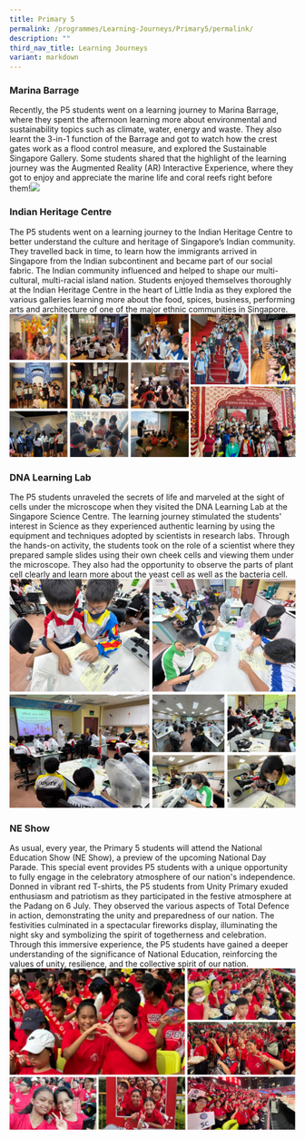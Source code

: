 ```yaml
---
title: Primary 5
permalink: /programmes/Learning-Journeys/Primary5/permalink/
description: ""
third_nav_title: Learning Journeys
variant: markdown
---
```

### **Marina Barrage** 
Recently, the P5 students went on a learning journey to Marina Barrage, where they spent the afternoon learning more about environmental and sustainability topics such as climate, water, energy and waste. They also learnt the 3-in-1 function of the Barrage and got to watch how the crest gates work as a flood control measure, and explored the Sustainable Singapore Gallery. Some students shared that the highlight of the learning journey was the Augmented Reality (AR) Interactive Experience, where they got to enjoy and appreciate the marine life and coral reefs right before them!![](/images/Learning%20Journeys/2022/Primary%205/2022%20P5%20Marina%20Barrage.jpg)
### **Indian Heritage Centre**
The P5 students went on a learning journey to the Indian Heritage Centre to better understand the culture and heritage of Singapore’s Indian community. They travelled back in time, to learn how the immigrants arrived in Singapore from the Indian subcontinent and became part of our social fabric. The Indian community influenced and helped to shape our multi-cultural, multi-racial island nation. Students enjoyed themselves thoroughly at the Indian Heritage Centre in the heart of Little India as they explored the various galleries learning more about the food, spices, business, performing arts and architecture of one of the major ethnic communities in Singapore.
![](/images/Learning%20Journeys/2023/Primary%205/p5%20ihc.png)

### **DNA Learning Lab** 
The P5 students unraveled the secrets of life and marveled at the sight of cells under the microscope when they visited the DNA Learning Lab at the Singapore Science Centre. The learning journey stimulated the students' interest in Science as they experienced authentic learning by using the equipment and techniques adopted by scientists in research labs. Through the hands-on activity, the students took on the role of a scientist where they prepared sample slides using their own cheek cells and viewing them under the microscope. They also had the opportunity to observe the parts of plant cell clearly and learn more about the yeast cell as well as the bacteria cell.
![](/images/Learning%20Journeys/2023/Primary%205/p5%20dna%20lab.png)

### **NE Show**
As usual, every year, the Primary 5 students will attend the National Education Show (NE Show), a preview of the upcoming National Day Parade. This special event provides P5 students with a unique opportunity to fully engage in the celebratory atmosphere of our nation's independence. <br>
Donned in vibrant red T-shirts, the P5 students from Unity Primary exuded enthusiasm and patriotism as they participated in the festive atmosphere at the Padang on 6 July. They observed the various aspects of Total Defence in action, demonstrating the unity and preparedness of our nation. The festivities culminated in a spectacular fireworks display, illuminating the night sky and symbolizing the spirit of togetherness and celebration.<br>
Through this immersive experience, the P5 students have gained a deeper understanding of the significance of National Education, reinforcing the values of unity, resilience, and the collective spirit of our nation.
![](/images/Learning%20Journeys/2024/Photo_collage.jpg)